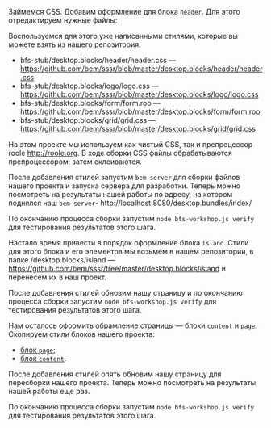 Займемся CSS. Добавим оформление для блока `header`. Для этого отредактируем нужные файлы:

Воспользуемся для этого уже написанными стилями, которые вы можете взять из нашего репозитория:

 * bfs-stub/desktop.blocks/header/header.css — https://github.com/bem/sssr/blob/master/desktop.blocks/header/header.css
 * bfs-stub/desktop.blocks/logo/logo.css — https://github.com/bem/sssr/blob/master/desktop.blocks/logo/logo.css
 * bfs-stub/desktop.blocks/form/form.roo — https://github.com/bem/sssr/blob/master/desktop.blocks/form/form.roo
 * bfs-stub/desktop.blocks/grid/grid.css — https://github.com/bem/sssr/blob/master/desktop.blocks/grid/grid.css

На этом проекте мы используем как чистый CSS, так и препроцессор roole http://roole.org. В ходе сборки CSS файлы обрабатываются препроцессором, затем склеиваются.

После добавления стилей запустим `bem server` для сборки файлов нашего проекта и запуска сервера для разработки. Теперь можно посмотреть на результаты нашей работы по адресу, на котором поднялся наш `bem server`- http://localhost:8080/desktop.bundles/index/

По окончанию процесса сборки запустим `node bfs-workshop.js verify` для тестирования результатов этого шага.

Настало время привести в порядок оформление блока `island`.
Стили для этого блока и его элементов мы возьмем в нашем репозитории, в папке /desktop.blocks/island — https://github.com/bem/sssr/tree/master/desktop.blocks/island и перенесем их в наш проект.

После добавления стилей обновим нашу страницу и по окончанию процесса сборки запустим `node bfs-workshop.js verify` для тестирования результатов этого шага.

Нам осталось оформить обрамление страницы — блоки `content` и `page`. Скопируем стили блоков нашего проекта:

 * [блок `page`](https://github.com/bem/sssr/blob/master/desktop.blocks/page/page.css);
 * [блок `content`](https://github.com/bem/sssr/blob/master/desktop.blocks/content/content.css).

После добавления стилей опять обновим нашу страницу для пересборки нашего проекта. Теперь можно посмотреть на результаты нашей работы еще раз.

По окончанию процесса сборки запустим `node bfs-workshop.js verify` для тестирования результатов этого шага.
